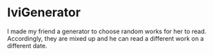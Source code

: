 # IviGenerator
I made my friend a generator to choose random works for her to read. Accordingly, they are mixed up and he can read a different work on a different date.
